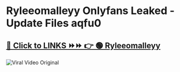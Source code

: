 
 # Ryleeomalleyy Onlyfans Leaked - Update Files aqfu0

## <h2><a href="https://clipsfans.com/Ryleeomalleyy&ref=git">🔗 Click to LINKS ⏩⏩ 👉 🟢 Ryleeomalleyy </a></h2>

<a href="https://clipsfans.com/Ryleeomalleyy&ref=git" rel="nofollow" data-target="animated-image.originalLink"><img src="https://i.ibb.co.com/xMMVF88/686577567.gif" alt="Viral Video Original" style="max-width: 100%; display: inline-block;" data-target="animated-image.originalImage"></a>


